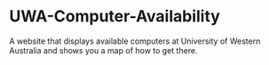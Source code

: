 UWA-Computer-Availability
=========================

A website that displays available computers at University of Western Australia and shows you a map of how to get there. 
